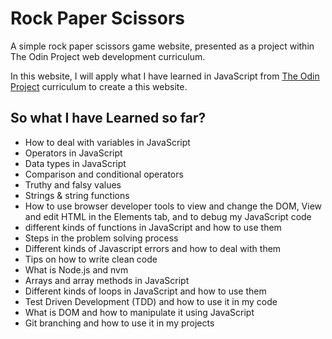 # Rock Paper Scissors

A simple rock paper scissors game website, presented as a project within The Odin Project web development curriculum.

In this website, I will apply what I have learned in JavaScript from [The Odin Project](https://www.theodinproject.com/) curriculum to create a this website.

## So what I have Learned so far?

- How to deal with variables in JavaScript
- Operators in JavaScript
- Data types in JavaScript
- Comparison and conditional operators
- Truthy and falsy values
- Strings & string functions
- How to use browser developer tools to view and change the DOM, View and edit HTML in the Elements tab, and to debug my JavaScript code
- different kinds of functions in JavaScript and how to use them
- Steps in the problem solving process
- Different kinds of Javascript errors and how to deal with them
- Tips on how to write clean code
- What is Node.js and nvm
- Arrays and array methods in JavaScript
- Different kinds of loops in JavaScript and how to use them
- Test Driven Development (TDD) and how to use it in my code
- What is DOM and how to manipulate it using JavaScript
- Git branching and how to use it in my projects
